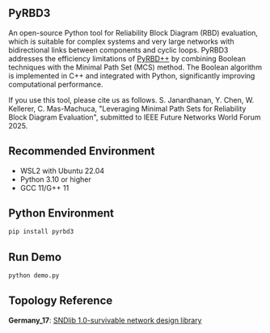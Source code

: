 ## PyRBD3

An open-source Python tool for Reliability Block Diagram (RBD) evaluation, which is suitable for complex systems and very large networks with bidirectional links between components and cyclic loops. PyRBD3 addresses the efficiency limitations of [PyRBD++](https://github.com/shakthij98/PyRBD_plusplus) by combining Boolean techniques with the Minimal Path Set (MCS) method. The Boolean algorithm is implemented in C++ and integrated with Python, significantly improving computational performance.

If you use this tool, please cite us as follows. S. Janardhanan, Y. Chen, W. Kellerer, C. Mas-Machuca, "Leveraging Minimal Path Sets for Reliability Block Diagram Evaluation", submitted to IEEE Future Networks World Forum 2025. 

## Recommended Environment

- WSL2 with Ubuntu 22.04
- Python 3.10 or higher
- GCC 11/G++ 11

## Python Environment

```bash
pip install pyrbd3
```

## Run Demo

```bash
python demo.py
``` 

## Topology Reference
**Germany_17**: [SNDlib 1.0-survivable network design library](https://sndlib.put.poznan.pl/home.action)
